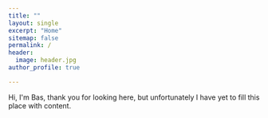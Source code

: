 ```yaml
---
title: ""
layout: single
excerpt: "Home"
sitemap: false
permalink: /
header:
  image: header.jpg
author_profile: true

---
```


Hi, I'm Bas, thank you for looking here, but unfortunately I have yet to fill this place with content. 
